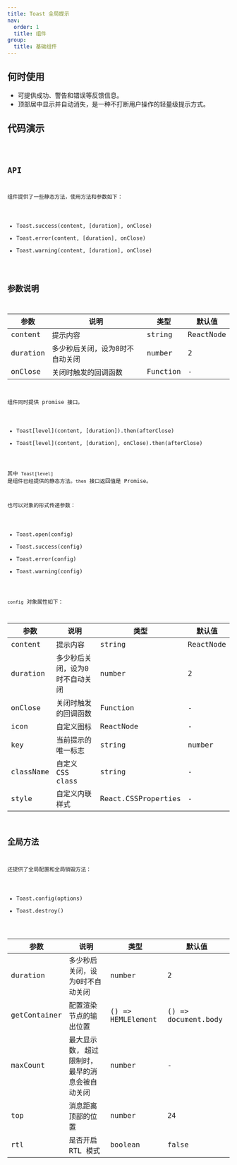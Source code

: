 ```yaml
---
title: Toast 全局提示
nav:
  order: 1
  title: 组件
group:
  title: 基础组件
---
```


## 何时使用
- 可提供成功、警告和错误等反馈信息。
- 顶部居中显示并自动消失，是一种不打断用户操作的轻量级提示方式。


## 代码演示

<code src='./demo/index.tsx' title='基础用法' />


## API
组件提供了一些静态方法，使用方法和参数如下：
- Toast.success(content, [duration], onClose)
- Toast.error(content, [duration], onClose)
- Toast.warning(content, [duration], onClose)

## 参数说明

| 参数            | 说明                                    | 类型              | 默认值 |
| -------------- | --------------------------------------- | ----------------- | ------ |
| content        | 提示内容                                     | string|ReactNode|config   | - |
| duration        | 多少秒后关闭，设为0时不自动关闭                           | number           |  2  |
| onClose | 关闭时触发的回调函数                      | Function           | - |


组件同时提供 promise 接口。
- Toast[level](content, [duration]).then(afterClose)
- Toast[level](content, [duration], onClose).then(afterClose)

其中 `Toast[level]` 是组件已经提供的静态方法。`then` 接口返回值是 Promise。

也可以对象的形式传递参数：
- Toast.open(config)
- Toast.success(config)
- Toast.error(config)
- Toast.warning(config)

`config` 对象属性如下：

| 参数            | 说明                                    | 类型              | 默认值 |
| -------------- | --------------------------------------- | ----------------- | ------ |
| content        | 提示内容                                     | string|ReactNode|config   | - |
| duration        | 多少秒后关闭，设为0时不自动关闭                           | number           |  2  |
| onClose | 关闭时触发的回调函数                      | Function           | - |
| icon | 自定义图标                      | ReactNode           | - |
| key | 当前提示的唯一标志                      | string|number           | - |
| className | 自定义 CSS class                      | string           | - |
| style | 自定义内联样式                      | React.CSSProperties           | - |


## 全局方法
还提供了全局配置和全局销毁方法：
- Toast.config(options)
- Toast.destroy()

| 参数            | 说明                                    | 类型              | 默认值 |
| -------------- | --------------------------------------- | ----------------- | ------ |
| duration        | 多少秒后关闭，设为0时不自动关闭                           | number           |  2  |
| getContainer | 配置渲染节点的输出位置                     | () => HEMLElement           | () => document.body |
| maxCount | 最大显示数, 超过限制时，最早的消息会被自动关闭               | number           | - |
| top | 消息距离顶部的位置                      | number           | 24 |
| rtl | 是否开启 RTL 模式                      | boolean           | false |
